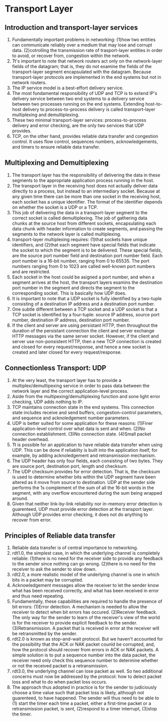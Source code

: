 # Transport Layer

## Introduction and transport-layer services

1. Fundamentally important problems in networking: (1)how two entities can communicate reliably over a medium that may lose and corrupt data. (2)cotrolling the transmission rate of trasport-layer entities in order to avoid, or recover from, congestion within the network.
2. Tt's important to note that network routers act only on the network-layer fields of the datagram; that is, they do not examine the fields of the transport-layer segment encapsulated with the datagram. Because transport-layer protocols are implemented in the end systems but not in network routers.
3. The IP service model is a best-effort delivery service.
4. The most fundamental responsibility of UDP and TCP is to extend IP's delivery service between two end systems to a delivery service between two processes running on the end systems. Extending host-to-host delivery to process-to-process delivery is called transport-layer multiplexing and demultiplexing.
5. These two minimal transport-layer services: process-to-process delivery and error checking, are the only two services that UDP provides.
6. TCP, on the other hand, provides reliable data transfer and congestion control. It uses flow control, sequences numbers, acknowledgements, and timers to ensure reliable data transfer.

## Multiplexing and Demultiplexing

1. The transport layer has the responsibility of delivering the data in these segments to the appropriate application process running in the host.
2. The transport layer in the receiving host does not actually deliver data directly to a process, but instead to an intermediary socket. Because at any given time there can be more than one socket in the receiving host, each socket has a unique identifier. The format of the identifier depends on whether the socket is a UDP or a TCP.
3. This job of delivering the data in a transport-layer segment to the correct socket is called demultiplexing. The job of gathering data chunks at the source host from different sockets, encapsulating each data chunk with header information to create segments, and passing the segments to the network layer is called multiplexing.
4. transport-layer multiplexing requires: (1)that sockets have unique identifiers, and (2)that each segment have special fields that indicate the socket to which the segment is to be delivered. These special fields, are the source port number field and destination port number field. Each port number is a 16-bit number, ranging from 0 to 65535. The port numbers ranging from 0 to 1023 are called well-known port numbers and are restricted.
5. Each socket in the host could be asigned a port number, and when a segment arrives at the host, the transport layers examins the destination port number in the segment and directs the segment to the corresponding socket. This is basically how UDP does.
6. It is important to note that a UDP socket is fully identified by a two-tuple consisting of a destination IP address and a destination port number.
7. One subtle different between a TCP socket and a UDP socket is that a TCP socket is identified by a four-tuple: source IP address, source port number, destination IP address, destination port number.
8. If the client and server are using persistant HTTP, then throughout the duration of the persistant connection the client and server exchange HTTP messages via the same server socket. However, if the client and server use non-ponsistent HTTP, then a new TCP connection is created and closed for every request/response, and hence a new socket is created and later closed for every request/response.

## Connectionless Transport: UDP

1. At the very least, the transport layer has to provide a multiplex/demultipexing service in order to pass data between the network layer and the correct application-level process.
2. Aside from the multipexing/demultiplexing function and sone light error checking, UDP adds nothing to IP.
3. TCP maintains connection state in the end systems. This connection state includes receive and send buffers, congestion-control parameters, and sequence and acknoledgement number parameters.
4. UDP is better suited for some application for these reasons: (1)Finer application-level control over what data is sent and when. (2)No connection establishment. (3)No connection state. (4)Small packet header overhead.
5. Tt is possible for an application to have reliable data transfer when using UDP. This can be done if reliablity is built into the application itself, for example, by adding acknoledgement and retransmission mechanism.
6. The UDP header has only four fields, each consisting of two bytes. They are source port, destination port, length and checksum.
7. The UDP checksum provides for error detection. That is, the checksum is used to determine whether bits within the UDP segment have been altered as it move from source to destination. UDP at the sender side performs the 1s complement of the sum of all the 16-bit words in the segment, with any overflow encountered during the sum being wrapped around.
8. Given that neither link-by-link reliability nor in-memory error detection is guarenteed, UDP must provide error detection at the transport layer. Although UDP provides error checking, it does not do anything to recover from error.

## Principles of Reliable data transfer

1. Reliable data transfer is of central importance to networking.
2. rdt1.0, the simplest case, in which the underlying channel is completely reliable: (1)there is no need for the receiver side to provide any feedback to the sender since nothing can go wrong. (2)there is no need for the receiver to ask the sender to slow down.
3. rdt2.0, a more realistic model of the underlying channel is one in which bits in a packet may be corrupted.
4. Acknowledgement messages allow the receiver to let the sender know what has been received correctly, and what has been received in error and thus need repeating.
5. Fundamentally, these capabilities are required to handle the presence of bit errors: (1)Error detection. A mechanism is needed to allow the receiver to detect when bit errors has occured. (2)Receiver feedback. The only way for the sender to learn of the receiver's view of the world is for the receiver to provide explicit feedback to the sender. (3)Retransmission. A packet that is received in error at the receiver will be retransmitted by the sender.
6. rdt2.0 is known as stop-and-wait protocol. But we haven't accounted for the possibility that the ACK or NAK packet counld be corrupted, and, how the protocol should recover from errors in ACK or NAK packets. A simple solution is to put a sequence number into the data packet, the receiver need only check this sequence number to determine whether or not the received packet is a retransmission.
7. rdt3.0, the underlying channel can lose packet as well. So two additional concerns must now be addressed by the protocol: how to delect packet loss and what to do when packet loss occurs.
8. The approach thus adopted in practice is for the sender to judiciously choose a time value such that packet loss is likely, although not guarenteed, to have happened. The sender will thus need to be able to (1) start the timer each time a packet, either a first-time packet or a retransmission packet, is sent, (2)respond to a timer interrupt, (3)stop the timer.




